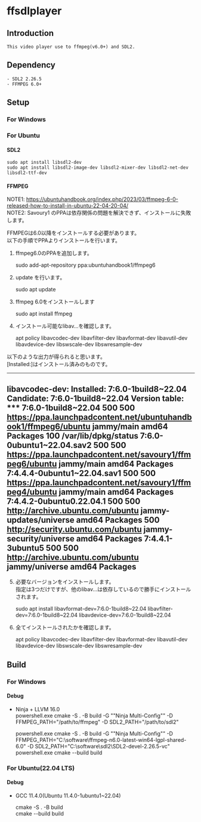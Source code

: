 
# ffsdlplayer

## Introduction

    This video player use to ffmpeg(v6.0+) and SDL2.  

## Dependency

    - SDL2 2.26.5  
    - FFMPEG 6.0+  

## Setup

### For Windows


### For Ubuntu

#### SDL2

    sudo apt install libsdl2-dev  
    sudo apt install libsdl2-image-dev libsdl2-mixer-dev libsdl2-net-dev libsdl2-ttf-dev  

#### FFMPEG

NOTE1: https://ubuntuhandbook.org/index.php/2023/03/ffmpeg-6-0-released-how-to-install-in-ubuntu-22-04-20-04/  
NOTE2: Savoury1 のPPAは依存関係の問題を解決できず、インストールに失敗します。  

FFMPEGは6.0以降をインストールする必要があります。  
以下の手順でPPAよりインストールを行います。  

1. ffmpeg6.0のPPAを追加します。  

    sudo add-apt-repository ppa:ubuntuhandbook1/ffmpeg6

2. update を行います。  

    sudo apt update  

3. ffmpeg 6.0をインストールします  

    sudo apt install ffmpeg

4. インストール可能なlibav...を確認します。  

    apt policy libavcodec-dev libavfilter-dev libavformat-dev libavutil-dev libavdevice-dev libswscale-dev libswresample-dev  

以下のような出力が得られると思います。  
[Installed:]はインストール済みのものです。  

-------------------------------------------------------------------------------------------------------------
libavcodec-dev:
  Installed: 7:6.0-1build8~22.04
  Candidate: 7:6.0-1build8~22.04
  Version table:
 *** 7:6.0-1build8~22.04 500
        500 https://ppa.launchpadcontent.net/ubuntuhandbook1/ffmpeg6/ubuntu jammy/main amd64 Packages
        100 /var/lib/dpkg/status
     7:6.0-0ubuntu1~22.04.sav2 500
        500 https://ppa.launchpadcontent.net/savoury1/ffmpeg6/ubuntu jammy/main amd64 Packages
     7:4.4.4-0ubuntu1~22.04.sav1 500
        500 https://ppa.launchpadcontent.net/savoury1/ffmpeg4/ubuntu jammy/main amd64 Packages
     7:4.4.2-0ubuntu0.22.04.1 500
        500 http://archive.ubuntu.com/ubuntu jammy-updates/universe amd64 Packages
        500 http://security.ubuntu.com/ubuntu jammy-security/universe amd64 Packages
     7:4.4.1-3ubuntu5 500
        500 http://archive.ubuntu.com/ubuntu jammy/universe amd64 Packages
-------------------------------------------------------------------------------------------------------------

5. 必要なバージョンをインストールします。  
指定は3つだけですが、他のlibav...は依存しているので勝手にインストールされます。  

    sudo apt install libavformat-dev=7:6.0-1build8~22.04 libavfilter-dev=7:6.0-1build8~22.04 libavdevice-dev=7:6.0-1build8~22.04  

6. 全てインストールされたかを確認します。  

    apt policy libavcodec-dev libavfilter-dev libavformat-dev libavutil-dev libavdevice-dev libswscale-dev libswresample-dev  

## Build

### For Windows

#### Debug

- Ninja + LLVM 16.0  
powershell.exe cmake -S . -B build -G "\"Ninja Multi-Config"\" -D FFMPEG_PATH="/path/to/ffmpeg" -D SDL2_PATH="/path/to/sdl2"  

    powershell.exe cmake -S . -B build -G "\"Ninja Multi-Config"\" -D FFMPEG_PATH="C:\software\ffmpeg-n6.0-latest-win64-lgpl-shared-6.0" -D SDL2_PATH="C:\software\sdl2\SDL2-devel-2.26.5-vc"  
    powershell.exe cmake --build build  

### For Ubuntu(22.04 LTS)

#### Debug

- GCC 11.4.0(Ubuntu 11.4.0-1ubuntu1~22.04)

    cmake -S . -B build  
    cmake --build build  

